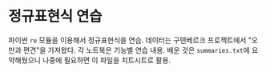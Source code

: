 # 정규표현식 연습
파이썬 `re` 모듈을 이용해서 정규표현식을 연습. 데이터는 구텐베르크 프로젝트에서 "오만과 편견"을 가져왔다. 각 노트북은 기능별 연습 내용. 배운 것은 `summaries.txt`에 요약해뒀으니 나중에 필요하면 이 파일을 치트시트로 활용.